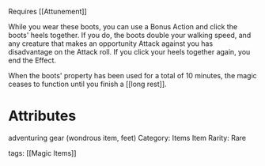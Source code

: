Requires [[Attunement]]

While you wear these boots, you can use a Bonus Action and click the boots' heels together. If you do, the boots double your walking speed, and any creature that makes an opportunity Attack against you has disadvantage on the Attack roll. If you click your heels together again, you end the Effect.

When the boots' property has been used for a total of 10 minutes, the magic ceases to function until you finish a [[long rest]].

# Attributes
adventuring gear (wondrous item, feet)
Category: Items
Item Rarity: Rare

tags: [[Magic Items]]